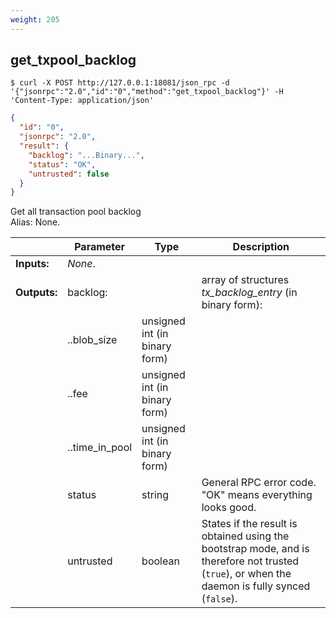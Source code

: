 ```yaml
---
weight: 205
---
```


## **get_txpool_backlog**


```shell
$ curl -X POST http://127.0.0.1:18081/json_rpc -d '{"jsonrpc":"2.0","id":"0","method":"get_txpool_backlog"}' -H 'Content-Type: application/json'
```
```json
{
  "id": "0",
  "jsonrpc": "2.0",
  "result": {
    "backlog": "...Binary...",
    "status": "OK",
    "untrusted": false
  }
}
```
Get all transaction pool backlog  
Alias: None.  

|             | Parameter      | Type                          | Description
| ---         | ---            | ---                           | ---
|**Inputs:**  | *None*.        |                               |
|**Outputs:** | backlog:       |                               | array of structures *tx_backlog_entry* (in binary form):
|             | ..blob_size    | unsigned int (in binary form) |
|             | ..fee          | unsigned int (in binary form) |
|             | ..time_in_pool | unsigned int (in binary form) |
|             | status         | string                        | General RPC error code. "OK" means everything looks good.
|             | untrusted      | boolean                       | States if the result is obtained using the bootstrap mode, and is therefore not trusted (`true`), or when the daemon is fully synced (`false`).
